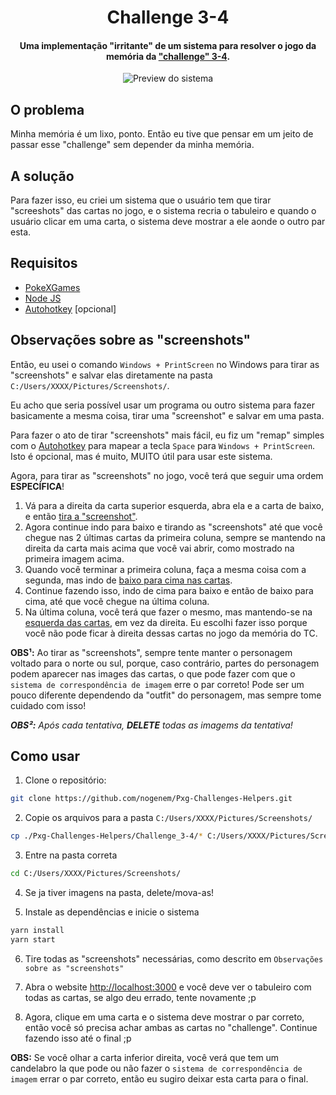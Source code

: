 <h1 align="center">
    Challenge 3-4
</h1>
<h4 align="center">
  Uma implementação "irritante" de um sistema para resolver o jogo da memória da <a href="https://wiki.pokexgames.com/index.php/Unown_Challenges#Desafio_4_.28Jogo_da_mem.C3.B3ria.29">"challenge" 3-4</a>.
</h4>
<p align="center">
  <img alt="Preview do sistema" src="https://i.imgur.com/U0aC4qz.png">
</p>

## O problema

Minha memória é um lixo, ponto. Então eu tive que pensar em um jeito de passar esse "challenge" sem depender da minha memória.

## A solução

Para fazer isso, eu criei um sistema que o usuário tem que tirar "screeshots" das cartas no jogo, e o sistema recria o tabuleiro e quando o usuário clicar em uma carta, o sistema deve mostrar a ele aonde o outro par esta.

## Requisitos
- [PokeXGames](https://www.pokexgames.com/#/home)
- [Node JS](https://nodejs.org/en/)
- [Autohotkey](https://www.autohotkey.com/) [opcional]

## Observações sobre as "screenshots"

Então, eu usei o comando `Windows + PrintScreen` no Windows para tirar as "screenshots" e salvar elas diretamente na pasta `C:/Users/XXXX/Pictures/Screenshots/`.

Eu acho que seria possível usar um programa ou outro sistema para fazer basicamente a mesma coisa, tirar uma "screenshot" e salvar em uma pasta.

Para fazer o ato de tirar "screenshots" mais fácil, eu fiz um "remap" simples com o [Autohotkey](https://www.autohotkey.com/) para mapear a tecla `Space` para `Windows + PrintScreen`. Isto é opcional, mas é muito, MUITO útil para usar este sistema.

Agora, para tirar as "screenshots" no jogo, você terá que seguir uma ordem **ESPECÍFICA**!

1. Vá para a direita da carta superior esquerda, abra ela e a carta de baixo, e então [tira a "screenshot"](https://i.imgur.com/zkm2XO4.png).
2. Agora continue indo para baixo e tirando as "screenshots" até que você chegue nas 2 últimas cartas da primeira coluna, sempre se mantendo na direita da carta mais acima que você vai abrir, como mostrado na primeira imagem acima.
3. Quando você terminar a primeira coluna, faça a mesma coisa com a segunda, mas indo de [baixo para cima nas cartas](https://i.imgur.com/QePAy1K.png).
4. Continue fazendo isso, indo de cima para baixo e então de baixo para cima, até que você chegue na última coluna.
5. Na última coluna, você terá que fazer o mesmo, mas mantendo-se na [esquerda das cartas](https://i.imgur.com/aTPhYgE.png), em vez da direita. Eu escolhi fazer isso porque você não pode ficar à direita dessas cartas no jogo da memória do TC.

**OBS¹:** Ao tirar as "screenshots", sempre tente manter o personagem voltado para o norte ou sul, porque, caso contrário, partes do personagem podem aparecer nas images das cartas, o que pode fazer com que o `sistema de correspondência de imagem` erre o par correto! Pode ser um pouco diferente dependendo da "outfit" do personagem, mas sempre tome cuidado com isso!

_**OBS²:** Após cada tentativa, **DELETE** todas as imagems da tentativa!_

## Como usar

1. Clone o repositório: 
```bash
git clone https://github.com/nogenem/Pxg-Challenges-Helpers.git
```

2. Copie os arquivos para a pasta `C:/Users/XXXX/Pictures/Screenshots/`
```bash
cp ./Pxg-Challenges-Helpers/Challenge_3-4/* C:/Users/XXXX/Pictures/Screenshots/
```

3. Entre na pasta correta
```bash
cd C:/Users/XXXX/Pictures/Screenshots/
```

4. Se ja tiver imagens na pasta, delete/mova-as!

5. Instale as dependências e inicie o sistema
 ```bash
yarn install
yarn start
```

6. Tire todas as "screenshots" necessárias, como descrito em `Observações sobre as "screenshots"`

7. Abra o website [http://localhost:3000](http://localhost:3000) e você deve ver o tabuleiro com todas as cartas, se algo deu errado, tente novamente ;p

8. Agora, clique em uma carta e o sistema deve mostrar o par correto, então você só precisa achar ambas as cartas no "challenge". Continue fazendo isso até o final ;p

**OBS:** Se você olhar a carta inferior direita, você verá que tem um candelabro la que pode ou não fazer o `sistema de correspondência de imagem` errar o par correto, então eu sugiro deixar esta carta para o final.
